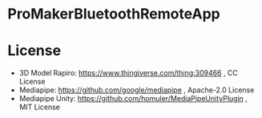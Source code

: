 # ProMakerBluetoothRemoteApp

# License
* 3D Model Rapiro: https://www.thingiverse.com/thing:309466 , CC License
* Mediapipe: https://github.com/google/mediapipe , Apache-2.0 License
* Mediapipe Unity: https://github.com/homuler/MediaPipeUnityPlugin , MIT License
